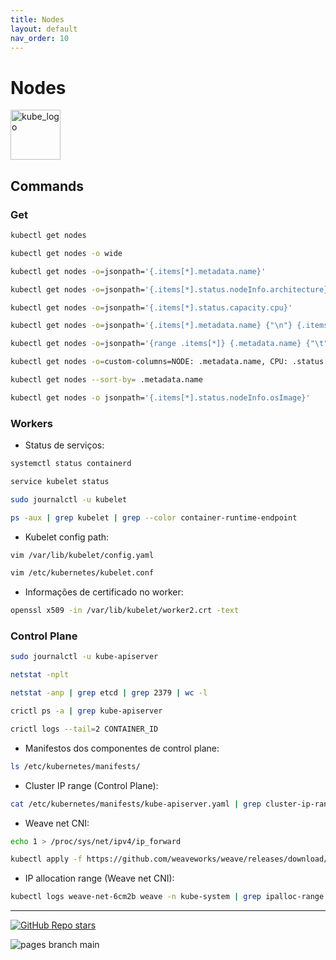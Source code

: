 ```yaml
---
title: Nodes
layout: default
nav_order: 10
---
```


# Nodes

<p align="left"><img src="https://www.vectorlogo.zone/logos/kubernetes/kubernetes-icon.svg" width="80" alt="kube_logo"></p>

## Commands

### Get

```sh
kubectl get nodes
```
```sh
kubectl get nodes -o wide
```
```sh
kubectl get nodes -o=jsonpath='{.items[*].metadata.name}'
```
```sh
kubectl get nodes -o=jsonpath='{.items[*].status.nodeInfo.architecture}'
```
```sh
kubectl get nodes -o=jsonpath='{.items[*].status.capacity.cpu}'
```
```sh
kubectl get nodes -o=jsonpath='{.items[*].metadata.name} {"\n"} {.items[*].status.capacity.cpu}'
```
```sh
kubectl get nodes -o=jsonpath='{range .items[*]} {.metadata.name} {"\t"} {.status.capacity.cpu} {"\n"} {end}'
```
```sh
kubectl get nodes -o=custom-columns=NODE: .metadata.name, CPU: .status.capacity.cpu
```
```sh
kubectl get nodes --sort-by= .metadata.name
```
```sh
kubectl get nodes -o jsonpath='{.items[*].status.nodeInfo.osImage}'
```

### Workers

- Status de serviços:

```sh
systemctl status containerd
```
```sh
service kubelet status
```
```sh
sudo journalctl -u kubelet
```
```sh
ps -aux | grep kubelet | grep --color container-runtime-endpoint
```

- Kubelet config path:

```sh
vim /var/lib/kubelet/config.yaml
```
```sh
vim /etc/kubernetes/kubelet.conf
```

- Informações de certificado no worker:

```sh
openssl x509 -in /var/lib/kubelet/worker2.crt -text
```

### Control Plane

```sh
sudo journalctl -u kube-apiserver
```
```sh
netstat -nplt 
```
```sh
netstat -anp | grep etcd | grep 2379 | wc -l
```
```sh
crictl ps -a | grep kube-apiserver
```
```sh
crictl logs --tail=2 CONTAINER_ID
```

- Manifestos dos componentes de control plane:

```sh
ls /etc/kubernetes/manifests/
```

- Cluster IP range (Control Plane):

```sh
cat /etc/kubernetes/manifests/kube-apiserver.yaml | grep cluster-ip-range
```

- Weave net CNI:

```sh
echo 1 > /proc/sys/net/ipv4/ip_forward
```
```sh
kubectl apply -f https://github.com/weaveworks/weave/releases/download/v2.8.1/weave-daemonset-k8s.yaml
```

- IP allocation range (Weave net CNI):

```sh
kubectl logs weave-net-6cm2b weave -n kube-system | grep ipalloc-range
```

---

<p align="left"><a href="https://github.com/paulofponciano/k8s-daily-commands-and-troubleshoot"><img alt="GitHub Repo stars" src="https://img.shields.io/github/stars/paulofponciano/k8s-daily-commands-and-troubleshoot?label=k8s-daily-commands-and-troubleshoot&style=social"></a></p>

![pages branch main](https://github.com/paulofponciano/k8s-daily-commands-and-troubleshoot/actions/workflows/ci-gh-pages.yaml/badge.svg?branch=main)